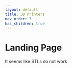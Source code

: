 ```yaml
---
layout: default
title: 3D Printers
nav_order: 3
has_children: true
---
```


# Landing Page


It seems like STLs do not work
